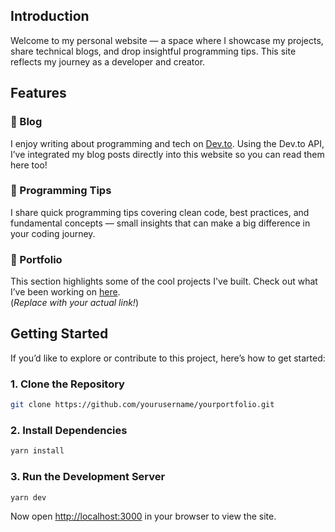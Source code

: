 
## Introduction

Welcome to my personal website — a space where I showcase my projects, share technical blogs, and drop insightful programming tips. This site reflects my journey as a developer and creator.

## Features

### 📝 Blog

I enjoy writing about programming and tech on [Dev.to](https://dev.to). Using the Dev.to API, I’ve integrated my blog posts directly into this website so you can read them here too!

### 🧠 Programming Tips

I share quick programming tips covering clean code, best practices, and fundamental concepts — small insights that can make a big difference in your coding journey.

### 🎨 Portfolio

This section highlights some of the cool projects I've built. Check out what I’ve been working on [here](https://www.sahiltuchheshrestha.com/projects).  
(*Replace with your actual link!*)

## Getting Started

If you’d like to explore or contribute to this project, here’s how to get started:

### 1. Clone the Repository

```bash
git clone https://github.com/yourusername/yourportfolio.git
```

### 2. Install Dependencies

```bash
yarn install
```

### 3. Run the Development Server

```bash
yarn dev
```

Now open [http://localhost:3000](http://localhost:3000) in your browser to view the site.
